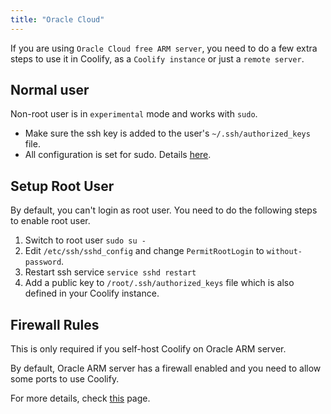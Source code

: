 ```yaml
---
title: "Oracle Cloud"
---
```


If you are using `Oracle Cloud free ARM server`, you need to do a few extra steps to use it in Coolify, as a `Coolify instance` or just a `remote server`.

## Normal user
Non-root user is in `experimental` mode and works with `sudo`.
- Make sure the ssh key is added to the user's `~/.ssh/authorized_keys` file.
- All configuration is set for sudo. Details [here](/docs/knowledge-base/server/non-root-user).

## Setup Root User

By default, you can't login as root user. You need to do the following steps to enable root user.

1. Switch to root user `sudo su -`
2. Edit `/etc/ssh/sshd_config` and change `PermitRootLogin` to `without-password`.
3. Restart ssh service `service sshd restart`
4. Add a public key to `/root/.ssh/authorized_keys` file which is also defined in your Coolify instance.

## Firewall Rules

This is only required if you self-host Coolify on Oracle ARM server.

By default, Oracle ARM server has a firewall enabled and you need to allow some ports to use Coolify.

For more details, check [this](/docs/knowledge-base/server/firewall) page.
